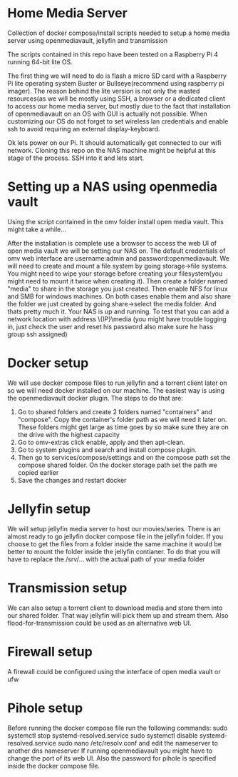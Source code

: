 # Home Media Server
Collection of docker compose/install scripts needed to setup a home media server using openmediavault, jellyfin and transmission

The scripts contained in this repo have been tested on a Raspberry Pi 4 running 64-bit lite OS.

The first thing we will need to do is flash a micro SD card with a Raspberry Pi lite operating system Buster or Bullseye(recommend using raspberry pi imager). The reason behind the lite version is not only the wasted resources(as we will be mostly using SSH, a browser or a dedicated client to access our home media server, but
mostly due to the fact that installation of openmediavault on an OS with GUI is actually not possible. When customizing our OS do not forget to set wireless lan credentials and enable ssh to avoid requiring an external display-keyboard.

Ok lets power on our Pi. It should automatically get connected to our wifi network. Cloning this repo on the NAS machine might be helpful at this stage of the process. SSH into it and lets start.

# Setting up a NAS using openmedia vault
Using the script contained in the omv folder install open media vault. This might take a while...

After the installation is complete use a browser to access the web UI of open media vault we will be setting our NAS on. The default credentials of omv web interface are username:admin and password:openmediavault.
We will need to create and mount a file system by going storage->file systems. You might need to wipe your storage before creating your filesystem(you might need to mount it twice when creating it). Then create a folder named "media" to share in the storage you just created. Then enable NFS
for linux and SMB for windows machines. On both cases enable them and also share the folder we just created by going share->select the media folder. And thats pretty much it. Your NAS is up and running. To test that you can add a network location with address \\{IP}\media 
(you might have trouble logging in, just check the user and reset his password also make sure he hass group ssh assigned)

# Docker setup
We will use docker compose files to run jellyfin and a torrent client later on so we will need docker installed on our machine. The easiest way is using the openmediavault docker plugin. The steps to do that are:
  1. Go to shared folders and create 2 folders named "containers" and "compose". Copy the container's folder path as we will need it later on. These folders might get large as time goes by so make sure they are on the drive with the highest capacity
  2. Go to omv-extras click enable, apply and then apt-clean.
  3. Go to system plugins and search and install compose plugin.
  4. Then go to services/compose/settings and on the compose path set the compose shared folder. On the docker storage path set the path we copied earlier
  5. Save the changes and restart docker

# Jellyfin setup
We will setup jellyfin media server to host our movies/series. There is an almost ready to go jellyfin docker compose file in the jellyfin folder. If you choose to get the files from a folder inside the same machine it would be better to mount the folder inside the jellyfin contianer. 
To do that you will have to replace the /srv/... with the actual path of your media folder

# Transmission setup
We can also setup a torrent client to download media and store them into our shared folder. That way jellyfin will pick them up and stream them. Also flood-for-transmission could be used as an alternative web UI.

# Firewall setup
A firewall could be configured using the interface of open media vault or ufw

# Pihole setup
Before running the docker compose file run the following commands:
sudo systemctl stop systemd-resolved.service
sudo systemctl disable systemd-resolved.service
sudo nano /etc/resolv.conf and edit the nameserver to another dns nameserver
If running openmediavault you might have to change the port of its web UI. Also the password for pihole is specified inside the docker compose file.
